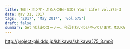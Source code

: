```yaml
---
title: 石川・ホンマ・ぶるんのBe-SIDE Your Life! vol.575-3
date: May 31, 2017
tags: ['2017', 'May 2017', 'vol.575']
draft: false
summary: Get Wildのコーナー。今回もわいわいやっています。MIURA
---
```


http://project-phi.ddo.jp/ishikawa/ishikawa575_3.mp3
